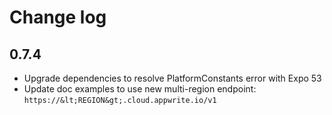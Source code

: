 # Change log

## 0.7.4

* Upgrade dependencies to resolve PlatformConstants error with Expo 53
* Update doc examples to use new multi-region endpoint: `https://&lt;REGION&gt;.cloud.appwrite.io/v1`